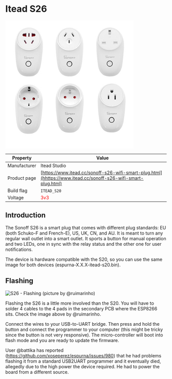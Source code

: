# Itead S26

![ITEAD S26](images/devices/itead-s26.jpg)

|Property|Value|
|---|---|
|Manufacturer|Itead Studio|
|Product page|[https://www.itead.cc/sonoff-s26-wifi-smart-plug.html](hhttps://www.itead.cc/sonoff-s26-wifi-smart-plug.html)|
|Build flag|`ITEAD_S20`|
|Voltage|<span style="color:red">3v3</span>|

## Introduction

The Sonoff S26 is a smart plug that comes with different plug standards: EU (both Schuko-F and French-E), US, UK, CN, and AU. It is meant to turn any regular wall outlet into a smart outlet. It sports a button for manual operation and two LEDs, one in sync with the relay status and the other one for user notifications.

The device is hardware compatible with the S20, so you can use the same image for both devices (espurna-X.X.X-itead-s20.bin).

## Flashing

![S26 - Flashing (picture by @ruimarinho)](https://user-images.githubusercontent.com/288709/43617653-96d3c05c-96bb-11e8-9c1b-2c4442eeeda1.jpeg)

Flashing the S26 is a little more involved than the S20. You will have to solder 4 cables to the 4 pads in the secondary PCB where the ESP8266 sits. Check the image above by @ruimarinho.

Connect the wires to your USB-to-UART bridge.  Then press and hold the button and connect the programmer to your computer (this might be tricky since the button is not very responsive). The micro-controller will boot into flash mode and you are ready to update the firmware.

User @battika has reported (https://github.com/xoseperez/espurna/issues/980) that he had problems flashing it from a standard USB2UART programmer and it eventually died, allegedly due to the high power the device required. He had to power the board from a different source.

